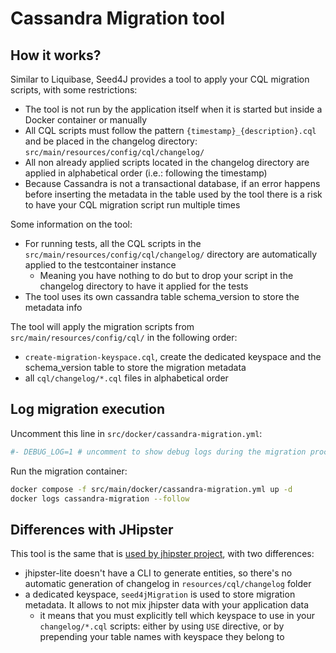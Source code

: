 # Cassandra Migration tool

## How it works?

Similar to Liquibase, Seed4J provides a tool to apply your CQL migration scripts, with some restrictions:

- The tool is not run by the application itself when it is started but inside a Docker container or manually
- All CQL scripts must follow the pattern `{timestamp}_{description}.cql` and be placed in the changelog directory: `src/main/resources/config/cql/changelog/`
- All non already applied scripts located in the changelog directory are applied in alphabetical order (i.e.: following the timestamp)
- Because Cassandra is not a transactional database, if an error happens before inserting the metadata in the table used by the tool there is a risk to have your CQL migration script run multiple times

Some information on the tool:

- For running tests, all the CQL scripts in the `src/main/resources/config/cql/changelog/` directory are automatically applied to the testcontainer instance
  - Meaning you have nothing to do but to drop your script in the changelog directory to have it applied for the tests
- The tool uses its own cassandra table schema_version to store the metadata info

The tool will apply the migration scripts from `src/main/resources/config/cql/` in the following order:

- `create-migration-keyspace.cql`, create the dedicated keyspace and the schema_version table to store the migration metadata
- all `cql/changelog/*.cql` files in alphabetical order

## Log migration execution

Uncomment this line in `src/docker/cassandra-migration.yml`:

```yaml
#- DEBUG_LOG=1 # uncomment to show debug logs during the migration process
```

Run the migration container:

```bash
docker compose -f src/main/docker/cassandra-migration.yml up -d
docker logs cassandra-migration --follow
```

## Differences with JHipster

This tool is the same that is [used by jhipster project](https://www.jhipster.tech/using-cassandra/), with two differences:

- jhipster-lite doesn't have a CLI to generate entities, so there's no automatic generation of changelog in `resources/cql/changelog` folder
- a dedicated keyspace, `seed4jMigration` is used to store migration metadata. It allows to not mix jhipster data with your application data
  - it means that you must explicitly tell which keyspace to use in your `changelog/*.cql` scripts: either by using `USE` directive, or by prepending your table names with keyspace they belong to
